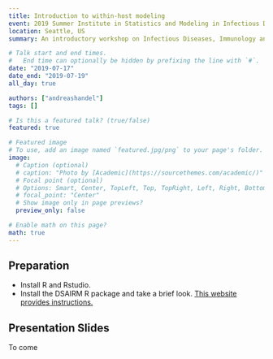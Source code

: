 ```yaml
---
title: Introduction to within-host modeling
event: 2019 Summer Institute in Statistics and Modeling in Infectious Diseases (SISMID)
location: Seattle, US
summary: An introductory workshop on Infectious Diseases, Immunology and Within-Host Models 

# Talk start and end times.
#   End time can optionally be hidden by prefixing the line with `#`.
date: "2019-07-17"
date_end: "2019-07-19"
all_day: true

authors: ["andreashandel"]
tags: []

# Is this a featured talk? (true/false)
featured: true

# Featured image
# To use, add an image named `featured.jpg/png` to your page's folder. 
image:
  # Caption (optional)
  # caption: "Photo by [Academic](https://sourcethemes.com/academic/)"
  # Focal point (optional)
  # Options: Smart, Center, TopLeft, Top, TopRight, Left, Right, BottomLeft, Bottom, BottomRight
  # focal_point: "Center"
  # Show image only in page previews?
  preview_only: false

# Enable math on this page?
math: true
---
```


## Preparation

* Install R and Rstudio.
* Install the DSAIRM R package and take a brief look. [This website provides instructions.](https://ahgroup.github.io/DSAIRM/)


## Presentation Slides 

To come



